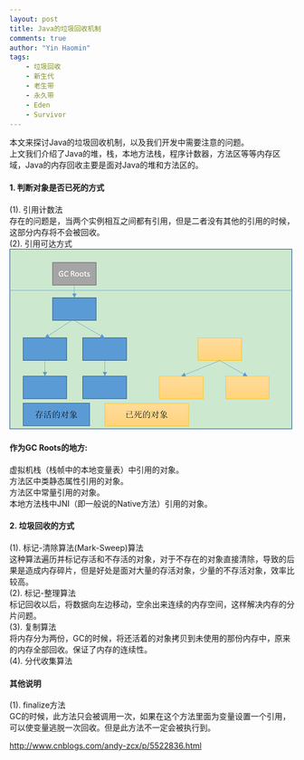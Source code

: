 ```yaml
---
layout: post
title: Java的垃圾回收机制
comments: true
author: "Yin Haomin"
tags:
    - 垃圾回收
    - 新生代
    - 老生带
    - 永久带
    - Eden
    - Survivor
---
```


本文来探讨Java的垃圾回收机制，以及我们开发中需要注意的问题。<br>
上文我们介绍了Java的堆，栈，本地方法栈，程序计数器，方法区等等内存区域，Java的内存回收主要是面对Java的堆和方法区的。<br>

#### 1. 判断对象是否已死的方式
(1). 引用计数法<br>
存在的问题是，当两个实例相互之间都有引用，但是二者没有其他的引用的时候，这部分内存将不会被回收。<br>
(2). 引用可达方式<br>
![gras](/images/stackheap/Object可达性判断.png)<br>

#### 作为GC Roots的地方:<br>
虚拟机栈（栈帧中的本地变量表）中引用的对象。<br>
方法区中类静态属性引用的对象。<br>
方法区中常量引用的对象。<br>
本地方法栈中JNI（即一般说的Native方法）引用的对象。<br>

#### 2. 垃圾回收的方式
(1). 标记-清除算法(Mark-Sweep)算法<br>
这种算法遍历并标记存活和不存活的对象，对于不存在的对象直接清除，导致的后果是造成内存碎片，但是好处是面对大量的存活对象，少量的不存活对象，效率比较高。<br>
(2). 标记-整理算法<br>
标记回收以后，将数据向左边移动，空余出来连续的内存空间，这样解决内存的分片问题。<br>
(3). 复制算法<br>
将内存分为两份，GC的时候，将还活着的对象拷贝到未使用的那份内存中，原来的内存全部回收。保证了内存的连续性。<br>
(4). 分代收集算法<br>
#### 其他说明
(1). finalize方法<br>
GC的时候，此方法只会被调用一次，如果在这个方法里面为变量设置一个引用，可以使变量逃脱一次回收。但是此方法不一定会被执行到。<br>

http://www.cnblogs.com/andy-zcx/p/5522836.html
